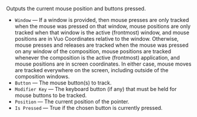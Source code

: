 Outputs the current mouse position and buttons pressed. 

   - `Window` — If a window is provided, then mouse presses are only tracked when the mouse was pressed on that window, mouse positions are only tracked when that window is the active (frontmost) window, and mouse positions are in Vuo Coordinates relative to the window. Otherwise, mouse presses and releases are tracked when the mouse was pressed on any window of the composition, mouse positions are tracked whenever the composition is the active (frontmost) application, and mouse positions are in screen coordinates. In either case, mouse moves are tracked everywhere on the screen, including outside of the composition windows.
   - `Button` — The mouse button(s) to track. 
   - `Modifier Key` — The keyboard button (if any) that must be held for mouse buttons to be tracked. 
   - `Position` — The current position of the pointer. 
   - `Is Pressed` — True if the chosen button is currently pressed. 
